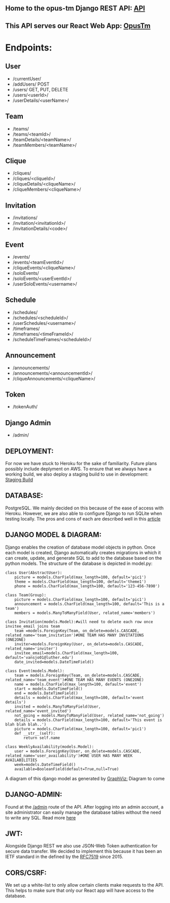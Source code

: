## Home to the opus-tm Django REST API: [API](https://opustm-api.herokuapp.com/)
## This API serves our React Web App: [OpusTm](https://opustm.herokuapp.com/)
# Endpoints:
## User
- /currentUser/
- /addUsers/                      POST
- /users/                         GET, PUT, DELETE
- /users/&lt;userId&gt;/
- /userDetails/&lt;userName&gt;/
## Team
- /teams/
- /teams/&lt;teamId&gt;/
- /teamDetails/&lt;teamName&gt;/
- /teamMembers/&lt;teamName&gt;/
## Clique
- /cliques/
- /cliques/&lt;cliqueId&gt;/
- /cliqueDetails/&lt;cliqueName&gt;/
- /cliqueMembers/&lt;cliqueName&gt;/
## Invitation
- /invitations/
- /invitation/&lt;invitationId&gt;/
- /invitationDetails/&lt;code&gt;/
## Event
- /events/
- /events/&lt;teamEventId&gt;/
- /cliqueEvents/&lt;cliqueName&gt;/
- /soloEvents/
- /soloEvents/&lt;userEventId&gt;/
- /userSoloEvents/&lt;username&gt;/
## Schedule
- /schedules/
- /schedules/&lt;scheduleId&gt;/
- /userSchedules/&lt;username&gt;/
- /timeframes/
- /timeframes/&lt;timeFrameId&gt;/
- /scheduleTimeFrames/&lt;scheduleId&gt;/
## Announcement
- /announcements/
- /announcements/&lt;announcementId&gt;/
- /cliqueAnnouncements/&lt;cliqueName&gt;/
## Token
- /tokenAuth/
## Django Admin
- /admin/

## DEPLOYMENT: 
For now we have stuck to Heroku for the sake of familiarity. Future plans possibly include deplyment on AWS. To ensure that we always have a working build, we also deploy a staging build to use in development:
[Staging Build](https://opustm-api-staging.herokuapp.com/)

## DATABASE: 
PostgreSQL. We mainly decided on this because of the ease of access with Heroku. However, we are also able to configure Django to run SQLite when testing locally. The pros and cons of each are described well in this [article](https://tableplus.com/blog/2018/08/sqlite-vs-postgresql-which-database-to-use-and-why.html)

## DJANGO MODEL & DIAGRAM: 
Django enables the creation of database model objects in python. Once each model is created, Django automatically creates migrations in which it can create, update, and generate SQL to add to the database based on the python models. The structure of the database is depicted in model.py:

```
class User(AbstractUser):
    picture = models.CharField(max_length=100, default='pic1')
    theme = models.CharField(max_length=100, default='theme1')
    phone = models.CharField(max_length=100, default='123-456-7890')

class Team(Group):
    picture = models.CharField(max_length=100, default='pic1')
    announcement = models.CharField(max_length=100, default='This is a team')
    members = models.ManyToManyField(User, related_name='members')

class Invitation(models.Model):#will need to delete each row once invitee_email joins team
    team =models.ForeignKey(Team, on_delete=models.CASCADE, related_name='team_invitation')#ONE TEAM HAS MANY INVITATIONS (ONE2ONE)
    inviter=models.ForeignKey(User, on_delete=models.CASCADE, related_name='inviter')
    invitee_email=models.CharField(max_length=100, default='vansjo01@luther.edu')
    date_invited=models.DateTimeField()

class Event(models.Model):
    team = models.ForeignKey(Team, on_delete=models.CASCADE, related_name='team_event')#ONE TEAM HAS MANY EVENTS (ONE2ONE)
    name = models.CharField(max_length=100, default='event')
    start = models.DateTimeField()
    end = models.DateTimeField()
    details = models.CharField(max_length=100, default='event details')
    invited = models.ManyToManyField(User, related_name='event_invited')
    not_going = models.ManyToManyField(User, related_name='not_going')
    details = models.CharField(max_length=100, default='This event is blah blah blah..')
    picture = models.CharField(max_length=100, default='pic1')
    def __str__(self):
        return self.name

class WeeklyAvailability(models.Model):
    user = models.ForeignKey(User, on_delete=models.CASCADE, related_name='user_availability')#ONE USER HAS MANY WEEK AVAILABILITIES
    week=models.DateTimeField()
    available=BooleanField(default=True,null=True)
```

A diagram of this django model as generated by [GraphViz:](http://www.graphviz.org/documentation/)
Diagram to come

## DJANGO-ADMIN: 
Found at the [/admin](https://opustm-api.herokuapp.com/admin) route of the API. After logging into an admin account, a site administrator can easily manage the database tables without the need to write any SQL. Read more [here](https://docs.djangoproject.com/en/3.1/ref/contrib/admin/)
  
## JWT: 
Alongside Django REST we also use JSON-Web Token authentication for secure data transfer. We decided to implement this because it has been an IETF standard in the defined by the [RFC7519](https://tools.ietf.org/html/rfc7519) since 2015. 

## CORS/CSRF: 
We set up a white-list to only allow certain clients make requests to the API. This helps to make sure that only our React app will have access to the database.


